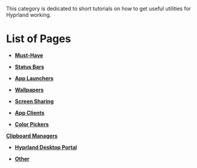This category is dedicated to short tutorials on how to get useful utilities for
Hyprland working.

# List of Pages

- **[Must-Have](./Must-have)**

- **[Status Bars](./Status-Bars)**

- **[App Launchers](./App-Launchers)**

- **[Wallpapers](./Wallpapers)**

- **[Screen Sharing](./Screen-Sharing)**

- **[App Clients](./App-Clients)**

- **[Color Pickers](./Color-Pickers)**

 **[Clipboard Managers](./Clipboard-Managers)**

- **[Hyprland Desktop Portal](./Hyprland-desktop-portal)**

- **[Other](./Other)**
